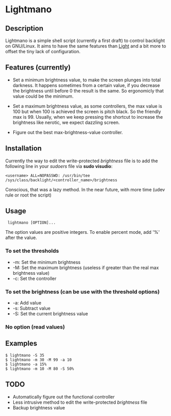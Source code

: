 Lightmano
===================

## Description
Lightmano is a simple shell script (currently a first draft) to control backlight on GNU/Linux.
It aims to have the same features than [Light](https://github.com/haikarainen/light)
and a bit more to offset the tiny lack of configuration.

## Features (currently)

* Set a minimum brightness value, to make the screen plunges into total darkness.
It happens sometimes from a certain value, if you decrease the brightness until
before 0 the result is the same. So ergonomicly that value could be the minimum.

* Set a maximum brightness value, as some controllers, the max value is 100 but
when 100 is achieved the screen is pitch black. So the friendly max is 99.
Usually, when we keep pressing the shortcut to increase the brightness like nerotic,
we expect dazzling screen.

* Figure out the best max-brightness-value controller.

## Installation

Currently the way to edit the write-protected *brightness* file is to add the
following line in your *sudoers* file via **sudo visudio**:

`<username> ALL=NOPASSWD: /usr/bin/tee /sys/class/backlight/<controller_name>/brightness`

Conscious, that was a lazy method.
In the near future, with more time (udev rule or root the script)

## Usage
<code> lightmano [OPTION]... </code>

The option values are positive integers.
To enable percent mode, add '%' after the value.

### To set the thresholds
* -m:	Set the minimum brightness
* -M:	Set the maximum brightness (useless if greater than the real max
brightness value)
* -c:	Set the controller

### To set the brightness (can be use with the threshold options)
* -a:	Add value
* -s:	Subtract value
* -S:	Set the current brightness value

### No option (read values)

## Examples
```
$ lightmano -S 35
$ lightmano -m 30 -M 99 -a 10
$ lightmano -a 15%
$ lightmano -m 10 -M 80 -S 50%
```

## TODO
* Automatically figure out the functional controller
* Less intrusive method to edit the write-protected *brightness* file
* Backup brightness value

